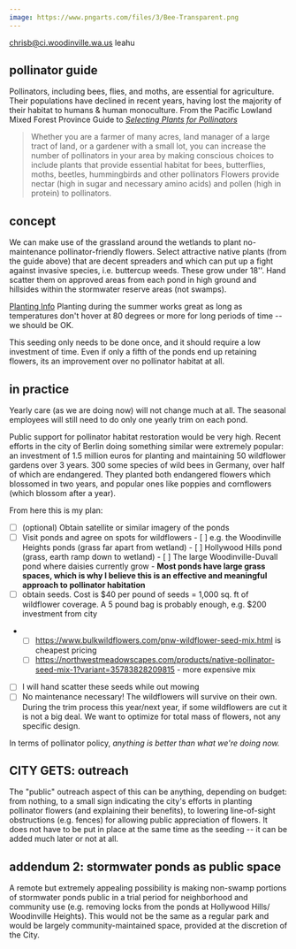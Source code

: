 ```yaml
---
image: https://www.pngarts.com/files/3/Bee-Transparent.png
---
```


chrisb@ci.woodinville.wa.us
leahu

## pollinator guide
Pollinators, including bees, flies, and moths, are essential for agriculture. Their populations have declined in recent years, having lost the majority of their habitat to humans & human monoculture. From the Pacific Lowland Mixed Forest Province Guide to [*Selecting Plants for Pollinators*](https://www.pollinator.org/PDFs/Guides/PacificLowlandrx9FINAL.pdf) 

> Whether you are a farmer of many acres, land manager of a large tract of land, or a gardener with a small lot, you can increase the number of pollinators in your area by making conscious choices to include plants that provide essential habitat for bees, butterflies, moths, beetles, hummingbirds and other pollinators
> Flowers provide nectar (high in sugar and necessary amino acids) and pollen (high in protein) to pollinators.

## concept
We can make use of the grassland around the wetlands to plant no-maintenance pollinator-friendly flowers. Select attractive native plants (from the guide above) that are decent spreaders and which can put up a fight against invasive species, i.e. buttercup weeds. These grow under 18''. Hand scatter them on approved areas from each pond in high ground and hillsides within the stormwater reserve areas (not swamps). 

[Planting Info](https://www.bulkwildflowers.com/planting-info.html)
Planting during the summer works great as long as temperatures don't hover at 80 degrees or more for long periods of time -- we should be OK. 

This seeding only needs to be done once, and it should require a low investment of time. Even if only a fifth of the ponds end up retaining flowers, its an improvement over no pollinator habitat at all.

## in practice
Yearly care (as we are doing now) will not change much at all. The seasonal employees will still need to do only one yearly trim on each pond.

Public support for pollinator habitat restoration would be very high. Recent efforts in the city of Berlin doing something similar were extremely popular: an investment of 1.5 million euros for planting and maintaining 50 wildflower gardens over 3 years. 300 some species of wild bees in Germany, over half of which are endangered. They planted both endangered flowers which blossomed in two years, and popular ones like poppies and cornflowers (which blossom after a year).

From here this is my plan:
- [ ] (optional) Obtain satellite or similar imagery of the ponds
- [ ] Visit ponds and agree on spots for wildflowers
		- [ ] e.g. the Woodinville Heights ponds (grass far apart from wetland)
		- [ ] Hollywood Hills pond (grass, earth ramp down to wetland)
		- [ ] The large Woodinville-Duvall pond where daisies currently grow
		- **Most ponds have large grass spaces, which is why I believe this is an effective and meaningful approach to pollinator habitation**
- [ ] obtain seeds. Cost is $40 per pound of seeds = 1,000 sq. ft of wildflower coverage. A 5 pound bag is probably enough, e.g. $200 investment from city
-
	- [ ] https://www.bulkwildflowers.com/pnw-wildflower-seed-mix.html is cheapest pricing
	- [ ] https://northwestmeadowscapes.com/products/native-pollinator-seed-mix-1?variant=35783828209815
			- more expensive mix
- [ ] I will hand scatter these seeds while out mowing
- [ ] No maintenance necessary! The wildflowers will survive on their own. During the trim process this year/next year, if some wildflowers are cut it is not a big deal. We want to optimize for total mass of flowers, not any specific design.

In terms of pollinator policy, *anything is better than what we're doing now.*

## CITY GETS: outreach
The "public" outreach aspect of this can be anything, depending on budget: from nothing, to a small sign indicating the city's efforts in planting pollinator flowers (and explaining their benefits), to lowering line-of-sight obstructions (e.g. fences) for allowing public appreciation of flowers. It does not have to be put in place at the same time as the seeding -- it can be added much later or not at all.









## addendum 2: stormwater ponds as public space
A remote but extremely appealing possibility is making non-swamp portions of stormwater ponds public in a trial period for neighborhood and community use (e.g. removing locks from the ponds at Hollywood Hills/ Woodinville Heights). This would not be the same as a regular park and would be largely community-maintained space, provided at the discretion of the City.